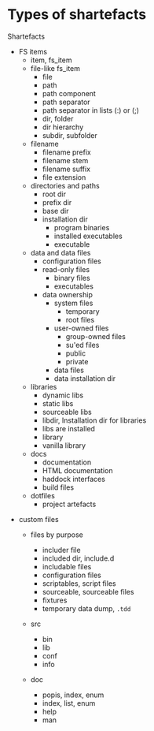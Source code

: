 # Types of shartefacts

Shartefacts
* FS items
  - item, fs_item
  - file-like fs_item
    - file
    - path
    - path component
    - path separator
    - path separator in lists (:) or (;)
    - dir, folder
    - dir hierarchy
    - subdir, subfolder
  + filename
    - filename prefix
    - filename stem
    - filename suffix
    - file extension
  + directories and paths
    - root dir
    - prefix dir
    - base dir
    - installation dir
      - program binaries
      - installed executables
      - executable
  + data and data files
    - configuration files
    - read-only files
      - binary files
      - executables
    + data ownership
      - system files
        - temporary
        - root files
      - user-owned files
        - group-owned files
        - su'ed files
        - public
        - private
      - data files
      - data installation dir
  + libraries
    - dynamic libs
    - static libs
    - sourceable libs
    - libdir, Installation dir for libraries
    - libs are installed
    - library
    - vanilla library
  + docs
    - documentation
    - HTML documentation
    - haddock interfaces
    - build files
  + dotfiles
    - project artefacts 


+ custom files
  + files by purpose
    - includer file
    - included dir, include.d
    - includable files
    - configuration files
    - scriptables, script files
    - sourceable, sourceable files
    - fixtures
    - temporary data dump, `.tdd`

  + src
    - bin
    - lib
    - conf
    - info
  + doc
    - popis, index, enum
    - index, list, enum
    - help
    - man
